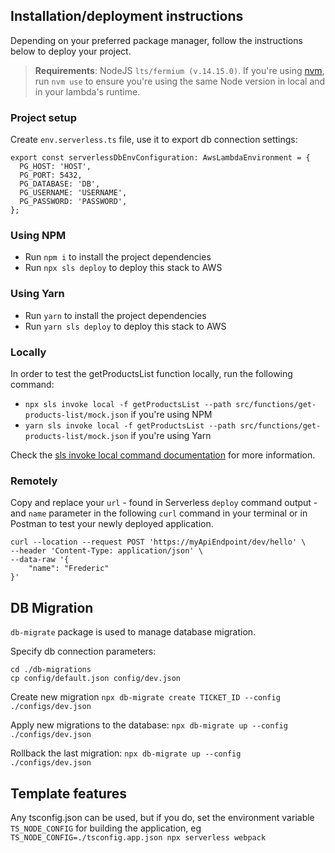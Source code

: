 ## Installation/deployment instructions

Depending on your preferred package manager, follow the instructions below to deploy your project.

> **Requirements**: NodeJS `lts/fermium (v.14.15.0)`. If you're using [nvm](https://github.com/nvm-sh/nvm), run `nvm use` to ensure you're using the same Node version in local and in your lambda's runtime.

### Project setup
Create `env.serverless.ts` file, use it to export db connection settings:
```
export const serverlessDbEnvConfiguration: AwsLambdaEnvironment = {
  PG_HOST: 'HOST',
  PG_PORT: 5432,
  PG_DATABASE: 'DB',
  PG_USERNAME: 'USERNAME',
  PG_PASSWORD: 'PASSWORD',
};
```

### Using NPM

- Run `npm i` to install the project dependencies
- Run `npx sls deploy` to deploy this stack to AWS

### Using Yarn

- Run `yarn` to install the project dependencies
- Run `yarn sls deploy` to deploy this stack to AWS

### Locally

In order to test the getProductsList function locally, run the following command:

- `npx sls invoke local -f getProductsList --path src/functions/get-products-list/mock.json` if you're using NPM
- `yarn sls invoke local -f getProductsList --path src/functions/get-products-list/mock.json` if you're using Yarn

Check the [sls invoke local command documentation](https://www.serverless.com/framework/docs/providers/aws/cli-reference/invoke-local/) for more information.

### Remotely

Copy and replace your `url` - found in Serverless `deploy` command output - and `name` parameter in the following `curl` command in your terminal or in Postman to test your newly deployed application.

```
curl --location --request POST 'https://myApiEndpoint/dev/hello' \
--header 'Content-Type: application/json' \
--data-raw '{
    "name": "Frederic"
}'
```

## DB Migration
`db-migrate` package is used to manage database migration.

Specify db connection parameters:
```
cd ./db-migrations
cp config/default.json config/dev.json
```

Create new migration
`npx db-migrate create TICKET_ID --config ./configs/dev.json`

Apply new migrations to the database:
`npx db-migrate up --config ./configs/dev.json`

Rollback the last migration:
`npx db-migrate up --config ./configs/dev.json`

## Template features

Any tsconfig.json can be used, but if you do, set the environment variable `TS_NODE_CONFIG` for building the application, eg `TS_NODE_CONFIG=./tsconfig.app.json npx serverless webpack`
